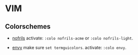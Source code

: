 # VIM

## Colorschemes

- [nofrils](https://github.com/robertmeta/nofrils)
  activate: `:colo nofrils-acme` or `:colo nofrils-light`.

- [envy](https://github.com/kkga/vim-envy)
  make sure `set termguicolors`.
  activate: `:colo envy`.
